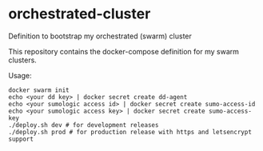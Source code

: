# orchestrated-cluster
Definition to bootstrap my orchestrated (swarm) cluster

This repository contains the docker-compose definition for my swarm clusters.

Usage:

```
docker swarm init
echo <your dd key> | docker secret create dd-agent
echo <your sumologic access id> | docker secret create sumo-access-id
echo <your sumologic access key> | docker secret create sumo-access-key
./deploy.sh dev # for development releases
./deploy.sh prod # for production release with https and letsencrypt support
```
